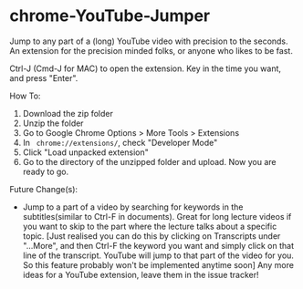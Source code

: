 # chrome-YouTube-Jumper
Jump to any part of a (long) YouTube video with precision to the seconds.
An extension for the precision minded folks, or anyone who likes to be fast.

Ctrl-J (Cmd-J for MAC) to open the extension. Key in the time you want, and press "Enter".  

How To:
1. Download the zip folder
2. Unzip the folder
3. Go to Google Chrome Options > More Tools > Extensions
4. In ``` chrome://extensions/```, check "Developer Mode"
5. Click "Load unpacked extension"
6. Go to the directory of the unzipped folder and upload. Now you are ready to go. 

Future Change(s):
* Jump to a part of a video by searching for keywords in the subtitles(similar to Ctrl-F in documents). Great for long lecture videos if you want to skip to the part where the lecture talks about a specific topic. [Just realised you can do this by clicking on Transcripts under "...More", and then Ctrl-F the keyword you want and simply click on that line of the transcript. YouTube will jump to that part of the video for you. So this feature probably won't be implemented anytime soon]
Any more ideas for a YouTube extension, leave them in the issue tracker!
